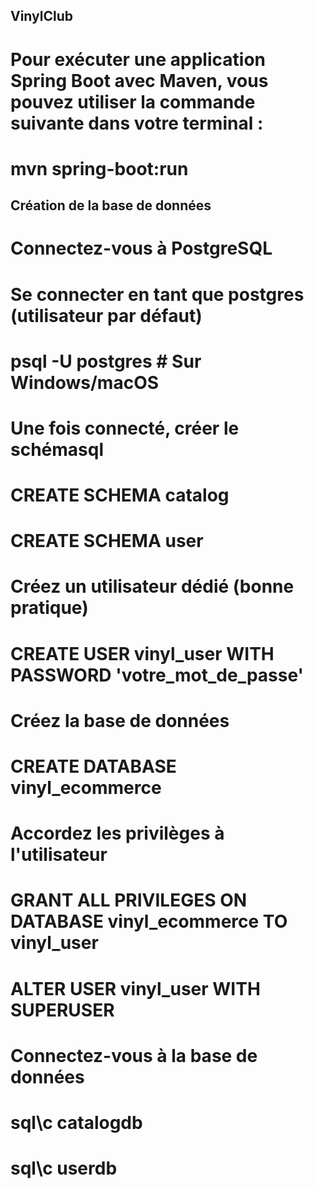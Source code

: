## VinylClub

# Pour exécuter une application Spring Boot avec Maven, vous pouvez utiliser la commande suivante dans votre terminal :
# mvn spring-boot:run

## Création de la base de données
# Connectez-vous à PostgreSQL

# Se connecter en tant que postgres (utilisateur par défaut)
# psql -U postgres        # Sur Windows/macOS

# Une fois connecté, créer le schémasql
# CREATE SCHEMA catalog
# CREATE SCHEMA user

# Créez un utilisateur dédié (bonne pratique)

# CREATE USER vinyl_user WITH PASSWORD 'votre_mot_de_passe'

# Créez la base de données

# CREATE DATABASE vinyl_ecommerce

# Accordez les privilèges à l'utilisateur

# GRANT ALL PRIVILEGES ON DATABASE vinyl_ecommerce TO vinyl_user
# ALTER USER vinyl_user WITH SUPERUSER

# Connectez-vous à la base de données

# sql\c catalogdb
# sql\c userdb